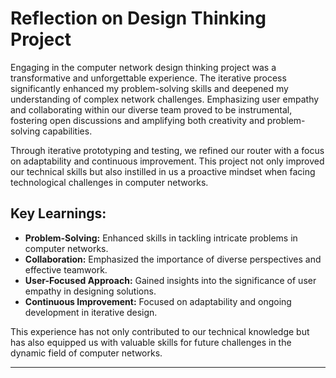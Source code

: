 #  Reflection on Design Thinking Project 

Engaging in the computer network design thinking project was a transformative and unforgettable experience. The iterative process significantly enhanced my problem-solving skills and deepened my understanding of complex network challenges. Emphasizing user empathy and collaborating within our diverse team proved to be instrumental, fostering open discussions and amplifying both creativity and problem-solving capabilities.

Through iterative prototyping and testing, we refined our router with a focus on adaptability and continuous improvement. This project not only improved our technical skills but also instilled in us a proactive mindset when facing technological challenges in computer networks.

## Key Learnings:

- **Problem-Solving:** Enhanced skills in tackling intricate problems in computer networks.
- **Collaboration:** Emphasized the importance of diverse perspectives and effective teamwork.
- **User-Focused Approach:** Gained insights into the significance of user empathy in designing solutions.
- **Continuous Improvement:** Focused on adaptability and ongoing development in iterative design.

This experience has not only contributed to our technical knowledge but has also equipped us with valuable skills for future challenges in the dynamic field of computer networks.

---




